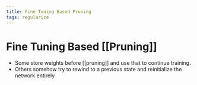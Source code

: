 ```yaml
---
title: Fine Tuning Based Pruning
tags: regularize
---
```


# Fine Tuning Based [[Pruning]]
- Some store weights before [[pruning]] and use that to continue training.
- Others somehow try to rewind to a previous state and reinitialize the network entirely
























































